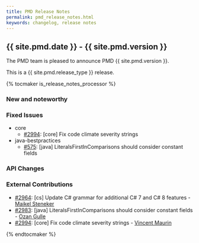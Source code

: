 ```yaml
---
title: PMD Release Notes
permalink: pmd_release_notes.html
keywords: changelog, release notes
---
```


## {{ site.pmd.date }} - {{ site.pmd.version }}

The PMD team is pleased to announce PMD {{ site.pmd.version }}.

This is a {{ site.pmd.release_type }} release.

{% tocmaker is_release_notes_processor %}

### New and noteworthy

### Fixed Issues

*   core
    *   [#2994](https://github.com/pmd/pmd/pull/2994): \[core] Fix code climate severity strings
*   java-bestpractices
    *   [#575](https://github.com/pmd/pmd/issues/575): \[java] LiteralsFirstInComparisons should consider constant fields

### API Changes

### External Contributions

*   [#2964](https://github.com/pmd/pmd/pull/2964): \[cs] Update C# grammar for additional C# 7 and C# 8 features - [Maikel Steneker](https://github.com/maikelsteneker)
*   [#2983](https://github.com/pmd/pmd/pull/2983): \[java] LiteralsFirstInComparisons should consider constant fields - [Ozan Gulle](https://github.com/ozangulle)
*   [#2994](https://github.com/pmd/pmd/pull/2994): \[core] Fix code climate severity strings - [Vincent Maurin](https://github.com/vmaurin)

{% endtocmaker %}

